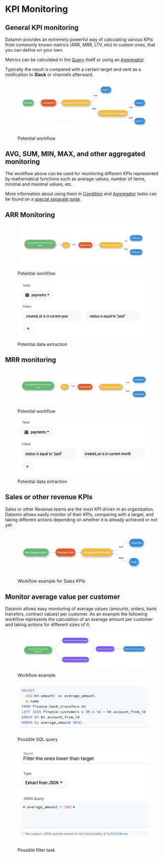 # KPI Monitoring

## General KPI monitoring

Datamin provides an extremely powerful way of calculating various KPIs from commonly known metrics (ARR, MRR, LTV, etc) to custom ones, that you can define on your own.

Metrics can be calculated in the [Query](../pipelines/tasks-ip/#query) itself or using an [Aggregator](../pipelines/tasks-ip/#aggregator).

Typically the result is compared with a certain target and sent as a notification to **Slack** or channels afterward.

<figure><img src="../.gitbook/assets/Screenshot 2022-10-01 at 18.23.31.png" alt=""><figcaption><p>Potential workflow</p></figcaption></figure>

## AVG, SUM, MIN, MAX, and other aggregated monitoring

The workflow above can be used for monitoring different KPIs represented by mathematical functions such as average values, number of items, minimal and maximal values, etc.&#x20;

More information about using them in [Condition](../pipelines/tasks-ip/#condition) and [Aggregator](../pipelines/tasks-ip/#aggregator) tasks can be found on a [special separate page](../pipelines/mathematical-functions.md).



## ARR Monitoring

<figure><img src="../.gitbook/assets/Screenshot 2022-10-01 at 18.12.44.png" alt=""><figcaption><p>Potential workflow</p></figcaption></figure>

<figure><img src="../.gitbook/assets/Screenshot 2022-10-01 at 18.13.09.png" alt=""><figcaption><p>Potential data extraction</p></figcaption></figure>

## MRR monitoring

<figure><img src="../.gitbook/assets/Screenshot 2022-10-01 at 18.28.29.png" alt=""><figcaption><p>Potential workflow</p></figcaption></figure>

<figure><img src="../.gitbook/assets/Screenshot 2022-10-01 at 18.28.48.png" alt=""><figcaption><p>Potential data extraction</p></figcaption></figure>

## Sales or other revenue KPIs

Sales or other Revenue teams are the most KPI driven in an organization. Datamin allows easily monitor of their KPIs, comparing with a target, and taking different actions depending on whether it is already achieved or not yet:

<figure><img src="../.gitbook/assets/Screenshot 2022-10-07 at 19.24.59.png" alt=""><figcaption><p>Workflow example for Sales KPIs</p></figcaption></figure>

## Monitor average value per customer

Datamin allows easy monitoring of average values (amounts, orders, bank transfers, contract values) per customer. As an example the following workflow represents the calculation of an average amount per customer and taking actions for different sizes of it:

<figure><img src="../.gitbook/assets/Screenshot 2022-10-06 at 17.21.28.png" alt=""><figcaption><p>Workflow example</p></figcaption></figure>

<figure><img src="../.gitbook/assets/Screenshot 2022-10-06 at 17.22.03.png" alt=""><figcaption><p>Possible SQL query</p></figcaption></figure>

<figure><img src="../.gitbook/assets/Screenshot 2022-10-06 at 17.22.19.png" alt=""><figcaption><p>Possible filter task</p></figcaption></figure>
